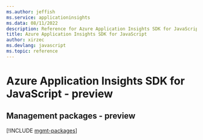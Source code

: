 ```yaml
---
ms.author: jeffish
ms.service: applicationinsights
ms.data: 08/11/2022
description: Reference for Azure Application Insights SDK for JavaScript
title: Azure Application Insights SDK for JavaScript
author: xirzec
ms.devlang: javascript
ms.topic: reference
---
```

# Azure Application Insights SDK for JavaScript - preview

## Management packages - preview
[!INCLUDE [mgmt-packages](application-insights-mgmt-index.md)]